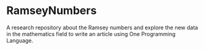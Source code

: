 # RamseyNumbers
A research repository about the Ramsey numbers and explore the new data in the mathematics field to write an article using One Programming Language.
